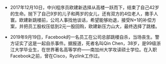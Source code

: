 * 2017年12月10日，中兴程序员欧建新选择从高楼一跃而下，结束了自己42岁的生命。抛下了自己9岁的儿子和两岁的女儿，还有双方的4位老人，撒手人寰。欧建新跳楼前，公司人事找他谈话，希望能够劝退，接受N+1的补偿方案，并把员工股权压低到2元一股回购，欧建新压力山大，最终选择了跳楼。

* 2019年9月19日，Facebook的一名员工在公司总部跳楼自杀，当场丧生。警方证实了这是一起自杀事件。据报道，死者名叫Qin Chen，38岁，是99级浙江大学毕业生，在世界著名高等学府——南加州大学攻读硕士学位。在入职Facebook之前，曾在Cisco，Ryzlink工作过。